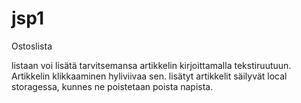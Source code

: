 # jsp1
Ostoslista

listaan voi lisätä tarvitsemansa artikkelin kirjoittamalla tekstiruutuun.
Artikkelin klikkaaminen hyliviivaa sen.
lisätyt artikkelit säilyvät local storagessa, kunnes ne poistetaan poista napista.
